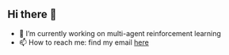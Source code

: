 ## Hi there 👋

- 🔭 I’m currently working on multi-agent reinforcement learning
- 📫 How to reach me: find my email [here](https://ori.ox.ac.uk/people/alex-schutz/)

<!--
**alex-schutz/alex-schutz** is a ✨ _special_ ✨ repository because its `README.md` (this file) appears on your GitHub profile.

Here are some ideas to get you started:

- 🔭 I’m currently working on ...
- 🌱 I’m currently learning ...
- 👯 I’m looking to collaborate on ...
- 🤔 I’m looking for help with ...
- 💬 Ask me about ...
- 📫 How to reach me: ...
- 😄 Pronouns: ...
- ⚡ Fun fact: ...
-->

